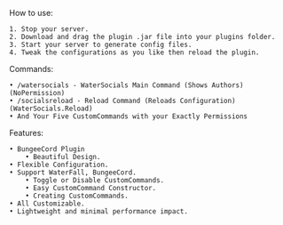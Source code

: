 How to use:

   	1. Stop your server.
   	2. Download and drag the plugin .jar file into your plugins folder.
   	3. Start your server to generate config files.
   	4. Tweak the configurations as you like then reload the plugin.

Commands:

	• /watersocials - WaterSocials Main Command (Shows Authors) (NoPermission)
	• /socialsreload - Reload Command (Reloads Configuration) (WaterSocials.Reload)
	• And Your Five CustomCommands with your Exactly Permissions
						
Features:

	• BungeeCord Plugin
        • Beautiful Design.
	• Flexible Configuration.
	• Support WaterFall, BungeeCord.
        • Toggle or Disable CustomCommands.
        • Easy CustomCommand Constructor.
        • Creating CustomCommands.
	• All Customizable.
	• Lightweight and minimal performance impact.
